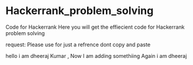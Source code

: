 # Hackerrank_problem_solving
Code for Hackerrank
Here you will get 
the effiecient code for 
Hackerrank problem solving

request: Please use for just a refrence
dont copy and paste


hello i am dheeraj Kumar , Now I am adding somethiing 
Again i am dheeraj


